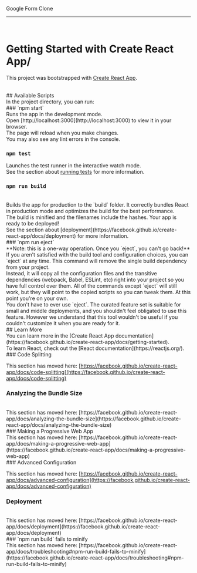 Google Form Clone
***
<br>

# Getting Started with Create React App/
This project was bootstrapped with [Create React App](https://github.com/facebook/create-react-app).

<br>
## Available Scripts <br>
In the project directory, you can run:<br>
### `npm start`
<br>
Runs the app in the development mode.<br>
Open [http://localhost:3000](http://localhost:3000) to view it in your browser.
<br>
The page will reload when you make changes.<br>
You may also see any lint errors in the console.<br>

### `npm test`<br>
Launches the test runner in the interactive watch mode.<br>
See the section about [running tests](https://facebook.github.io/create-react-app/docs/running-tests) for more information.
<br>
### `npm run build`
<br>
Builds the app for production to the `build` folder.
It correctly bundles React in production mode and optimizes the build for the best performance.
<br>
The build is minified and the filenames include the hashes.
Your app is ready to be deployed!
<br>
See the section about [deployment](https://facebook.github.io/create-react-app/docs/deployment) for more information.
<br>
### `npm run eject`
<br>
**Note: this is a one-way operation. Once you `eject`, you can't go back!**
<br>
If you aren't satisfied with the build tool and configuration choices, you can `eject` at any time. This command will remove the single build dependency from your project.
<br>
Instead, it will copy all the configuration files and the transitive dependencies (webpack, Babel, ESLint, etc) right into your project so you have full control over them. All of the commands except `eject` will still work, but they will point to the copied scripts so you can tweak them. At this point you're on your own.
<br>
You don't have to ever use `eject`. The curated feature set is suitable for small and middle deployments, and you shouldn't feel obligated to use this feature. However we understand that this tool wouldn't be useful if you couldn't customize it when you are ready for it.
<br>
## Learn More
<br>
You can learn more in the [Create React App documentation](https://facebook.github.io/create-react-app/docs/getting-started).
<br>
To learn React, check out the [React documentation](https://reactjs.org/).
<br>
### Code Splitting

This section has moved here: [https://facebook.github.io/create-react-app/docs/code-splitting](https://facebook.github.io/create-react-app/docs/code-splitting)
<br>
### Analyzing the Bundle Size
<br>
This section has moved here: [https://facebook.github.io/create-react-app/docs/analyzing-the-bundle-size](https://facebook.github.io/create-react-app/docs/analyzing-the-bundle-size)
<br>
### Making a Progressive Web App
<br>
This section has moved here: [https://facebook.github.io/create-react-app/docs/making-a-progressive-web-app](https://facebook.github.io/create-react-app/docs/making-a-progressive-web-app)
<br>
### Advanced Configuration

This section has moved here: [https://facebook.github.io/create-react-app/docs/advanced-configuration](https://facebook.github.io/create-react-app/docs/advanced-configuration)
<br>
### Deployment
<br>
This section has moved here: [https://facebook.github.io/create-react-app/docs/deployment](https://facebook.github.io/create-react-app/docs/deployment)
<br>
### `npm run build` fails to minify
<br>
This section has moved here: [https://facebook.github.io/create-react-app/docs/troubleshooting#npm-run-build-fails-to-minify](https://facebook.github.io/create-react-app/docs/troubleshooting#npm-run-build-fails-to-minify)

 <br>
 
